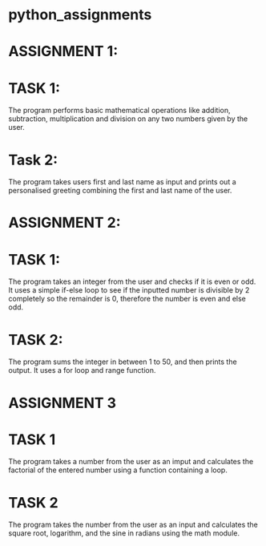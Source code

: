 # python_assignments

# ASSIGNMENT 1:
# TASK 1: 
The program performs basic mathematical operations like addition, subtraction, multiplication and division on any two numbers given by the user.
# Task 2: 
The program takes users first and last name as input and prints out a personalised greeting combining the first and last name of the user.
# ASSIGNMENT 2:
# TASK 1:
The program takes an integer from the user and checks if it is even or odd. It uses a simple if-else loop to see if the inputted number is divisible by 2 completely so the remainder is 0, therefore the number is even and else odd.
# TASK 2:
The program sums the integer in between 1 to 50, and then prints the output. It uses a for loop and range 
function.
# ASSIGNMENT 3
# TASK 1
The program takes a number from the user as an imput and calculates the factorial of the entered number using a function containing a loop.
# TASK 2 
The program takes the number from the user as an input and calculates the square root, logarithm, and the sine in radians using the math module.
